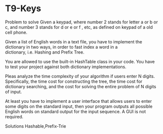 # T9-Keys

Problem to solve
  Given a keypad, where number 2 stands for letter a or b or c, and number 3 stands for d or e or f , etc, 
  as defined on keypad of a old cell phone.
  
   
Given a list of English words in a text file, you have to implement the dictionary in two ways, in order to fast index a word in a     
  dictionary, i.e. Hashing and Prefix Tree.
  
You are allowed to use the built-in HashTable class in your code. You have to test your project against both dictionary implementations.

Pleas analyze the time complexity of your algorithm if users enter N digits. Specifically, the time cost for constructing the tree,
    the time cost for dictionary searching, and the cost for solving the entire problem of N digits of input.
    
At least you have to implement a user interface that allows users to enter some digits on the standard input, then your program outputs
    all possible English words on standard output for the input sequence. A GUI is not required.

  
  

Solutions
  Hashable,Prefix-Trie
